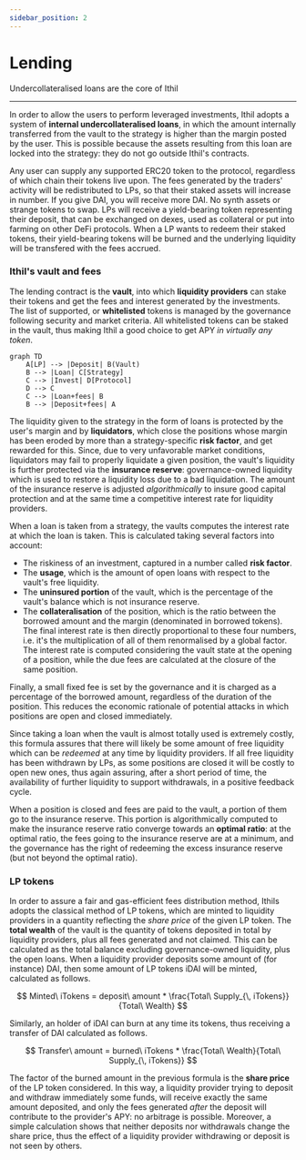 ```yaml
---
sidebar_position: 2
---
```


# Lending
Undercollateralised loans are the core of Ithil

---

In order to allow the users to perform leveraged investments, Ithil adopts a system of **internal undercollateralised loans**, in which the amount internally transferred from the vault to the strategy is higher than the margin posted by the user. This is possible because the assets resulting from this loan are locked into the strategy: they do not go outside Ithil's contracts.


Any user can supply any supported ERC20 token to the protocol, regardless of which chain their tokens live upon. The fees generated by the traders' activity will be redistributed to LPs, so that their staked assets will increase in number. If you give DAI, you will receive more DAI. No synth assets or strange tokens to swap.
LPs will receive a yield-bearing token representing their deposit, that can be exchanged on dexes, used as collateral or put into farming on other DeFi protocols. When a LP wants to redeem their staked tokens, their yield-bearing tokens will be burned and the underlying liquidity will be transfered with the fees accrued.

### Ithil's vault and fees

The lending contract is the **vault**, into which **liquidity providers** can stake their tokens and get the fees and interest generated by the investments. The list of supported, or **whitelisted** tokens is managed by the governance following security and market criteria. All whitelisted tokens can be staked in the vault, thus making Ithil a good choice to get APY *in virtually any token*.

```mermaid
graph TD
    A[LP] --> |Deposit| B(Vault)
    B --> |Loan| C[Strategy]
    C --> |Invest| D[Protocol]
    D --> C
    C --> |Loan+fees| B
    B --> |Deposit+fees| A
```

The liquidity given to the strategy in the form of loans is protected by the user's margin and by **liquidators**, which close the positions whose margin has been eroded by more than a strategy-specific **risk factor**, and get rewarded for this. Since, due to very unfavorable market conditions, liquidators may fail to properly liquidate a given position, the vault's liquidity is further protected via the **insurance reserve**: governance-owned liquidity which is used to restore a liquidity loss due to a bad liquidation. The amount of the insurance reserve is adjusted *algorithmically* to insure good capital protection and at the same time a competitive interest rate for liquidity providers.

When a loan is taken from a strategy, the vaults computes the interest rate at which the loan is taken. This is calculated taking several factors into account:
- The riskiness of an investment, captured in a number called **risk factor**. 
- The **usage**, which is the amount of open loans with respect to the vault's free liquidity.
- The **uninsured portion** of the vault, which is the percentage of the vault's balance which is not insurance reserve.
- The **collateralisation** of the position, which is the ratio between the borrowed amount and the margin (denominated in borrowed tokens).
The final interest rate is then directly proportional to these four numbers, i.e. it's the multiplication of all of them renormalised by a global factor. The interest rate is computed considering the vault state at the opening of a position, while the due fees are calculated at the closure of the same position.

Finally, a small fixed fee is set by the governance and it is charged as a percentage of the borrowed amount, regardless of the duration of the position. This reduces the economic rationale of potential attacks in which positions are open and closed immediately.

Since taking a loan when the vault is almost totally used is extremely costly, this formula assures that there will likely be some amount of free liquidity which can be *redeemed* at any time by liquidity providers. If all free liquidity has been withdrawn by LPs, as some positions are closed it will be costly to open new ones, thus again assuring, after a short period of time, the availability of further liquidity to support withdrawals, in a positive feedback cycle.

When a position is closed and fees are paid to the vault, a portion of them go to the insurance reserve. This portion is algorithmically computed to make the insurance reserve ratio converge towards an **optimal ratio**: at the optimal ratio, the fees going to the insurance reserve are at a minimum, and the governance has the right of redeeming the excess insurance reserve (but not beyond the optimal ratio).

### LP tokens

In order to assure a fair and gas-efficient fees distribution method, Ithils adopts the classical method of LP tokens, which are minted to liquidity providers in a quantity reflecting the *share price* of the given LP token. The **total wealth** of the vault is the quantity of tokens deposited in total by liquidity providers, plus all fees generated and not claimed. This can be calculated as the total balance excluding governance-owned liquidity, plus the open loans. When a liquidity provider deposits some amount of (for instance) DAI, then some amount of LP tokens iDAI will be minted, calculated as follows.

$$
Minted\ iTokens = deposit\ amount * \frac{Total\ Supply_{\, iTokens}}{Total\ Wealth}
$$

Similarly, an holder of iDAI can burn at any time its tokens, thus receiving a transfer of DAI calculated as follows.

$$
Transfer\ amount = burned\ iTokens * \frac{Total\ Wealth}{Total\ Supply_{\, iTokens}}
$$

The factor of the burned amount in the previous formula is the **share price** of the LP token considered.
In this way, a liquidity provider trying to deposit and withdraw immediately some funds, will receive exactly the same amount deposited, and only the fees generated *after* the deposit will contribute to the provider's APY: no arbitrage is possible. Moreover, a simple calculation shows that neither deposits nor withdrawals change the share price, thus the effect of a liquidity provider withdrawing or deposit is not seen by others.